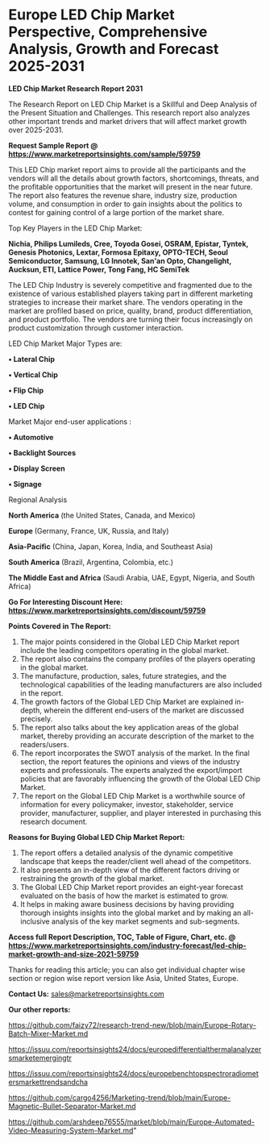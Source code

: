  # Europe LED Chip Market Perspective, Comprehensive Analysis, Growth and Forecast 2025-2031

<strong>LED Chip Market Research Report 2031</strong>

The Research Report on LED Chip Market is a Skillful and Deep Analysis of the Present Situation and Challenges. This research report also analyzes other important trends and market drivers that will affect market growth over 2025-2031.

<strong>Request Sample Report @ <a href=https://www.marketreportsinsights.com/sample/59759>https://www.marketreportsinsights.com/sample/59759</a></strong>

This LED Chip market report aims to provide all the participants and the vendors will all the details about growth factors, shortcomings, threats, and the profitable opportunities that the market will present in the near future. The report also features the revenue share, industry size, production volume, and consumption in order to gain insights about the politics to contest for gaining control of a large portion of the market share.

Top Key Players in the LED Chip Market:

<strong>Nichia, Philips Lumileds, Cree, Toyoda Gosei, OSRAM, Epistar, Tyntek, Genesis Photonics, Lextar, Formosa Epitaxy, OPTO-TECH, Seoul Semiconductor, Samsung, LG Innotek, San&#39;an Opto, Changelight, Aucksun, ETI, Lattice Power, Tong Fang, HC SemiTek</strong>

The LED Chip Industry is severely competitive and fragmented due to the existence of various established players taking part in different marketing strategies to increase their market share. The vendors operating in the market are profiled based on price, quality, brand, product differentiation, and product portfolio. The vendors are turning their focus increasingly on product customization through customer interaction.

LED Chip Market Major Types are:

<strong>• Lateral Chip

• Vertical Chip

• Flip Chip

• LED Chip</strong>

Market Major end-user applications :

<strong>• Automotive

• Backlight Sources

• Display Screen

• Signage</strong>

Regional Analysis

</u><strong><b>North America</b></strong> (the United States, Canada, and Mexico)

<strong><b>Europe </b></strong>(Germany, France, UK, Russia, and Italy)

<strong><b>Asia-Pacific</b></strong> (China, Japan, Korea, India, and Southeast Asia)

<strong><b>South America</b></strong> (Brazil, Argentina, Colombia, etc.)

<strong><b>The Middle East and Africa</b></strong> (Saudi Arabia, UAE, Egypt, Nigeria, and South Africa)

<strong>Go For Interesting Discount Here: <a href=https://www.marketreportsinsights.com/discount/59759>https://www.marketreportsinsights.com/discount/59759</a></strong>

<strong>Points Covered in The Report:</strong>
<ol>
  <li>The major points considered in the Global LED Chip Market report include the leading competitors operating in the global market.</li>
  <li>The report also contains the company profiles of the players operating in the global market.</li>
  <li>The manufacture, production, sales, future strategies, and the technological capabilities of the leading manufacturers are also included in the report.</li>
  <li>The growth factors of the Global LED Chip Market are explained in-depth, wherein the different end-users of the market are discussed precisely.</li>
  <li>The report also talks about the key application areas of the global market, thereby providing an accurate description of the market to the readers/users.</li>
  <li>The report incorporates the SWOT analysis of the market. In the final section, the report features the opinions and views of the industry experts and professionals. The experts analyzed the export/import policies that are favorably influencing the growth of the Global LED Chip Market.</li>
  <li>The report on the Global LED Chip Market is a worthwhile source of information for every policymaker, investor, stakeholder, service provider, manufacturer, supplier, and player interested in purchasing this research document.</li>
</ol>
<strong>Reasons for Buying Global LED Chip Market Report:</strong>

<ol>
  <li>The report offers a detailed analysis of the dynamic competitive landscape that keeps the reader/client well ahead of the competitors.</li>
  <li>It also presents an in-depth view of the different factors driving or restraining the growth of the global market.</li>
  <li>The Global LED Chip Market report provides an eight-year forecast evaluated on the basis of how the market is estimated to grow.</li>
  <li>It helps in making aware business decisions by having providing thorough insights insights into the global market and by making an all-inclusive analysis of the key market segments and sub-segments.</li>
</ol>
<strong>Access full Report Description, TOC, Table of Figure, Chart, etc. @ <a href=https://www.marketreportsinsights.com/industry-forecast/led-chip-market-growth-and-size-2021-59759>https://www.marketreportsinsights.com/industry-forecast/led-chip-market-growth-and-size-2021-59759</a></strong>


Thanks for reading this article; you can also get individual chapter wise section or region wise report version like Asia, United States, Europe.

<strong>Contact Us:</strong>
sales@marketreportsinsights.com

<strong>Our other reports:</strong>

<a href=https://github.com/faizy72/research-trend-new/blob/main/Europe-Rotary-Batch-Mixer-Market.md>https://github.com/faizy72/research-trend-new/blob/main/Europe-Rotary-Batch-Mixer-Market.md</a>

<a href=https://issuu.com/reportsinsights24/docs/europedifferentialthermalanalyzersmarketemergingtr>https://issuu.com/reportsinsights24/docs/europedifferentialthermalanalyzersmarketemergingtr</a>

<a href=https://issuu.com/reportsinsights24/docs/europebenchtopspectroradiometersmarkettrendsandcha>https://issuu.com/reportsinsights24/docs/europebenchtopspectroradiometersmarkettrendsandcha</a>

<a href=https://github.com/cargo4256/Marketing-trend/blob/main/Europe-Magnetic-Bullet-Separator-Market.md>https://github.com/cargo4256/Marketing-trend/blob/main/Europe-Magnetic-Bullet-Separator-Market.md</a>

<a href=https://github.com/arshdeep76555/market/blob/main/Europe-Automated-Video-Measuring-System-Market.md>https://github.com/arshdeep76555/market/blob/main/Europe-Automated-Video-Measuring-System-Market.md</a>"
